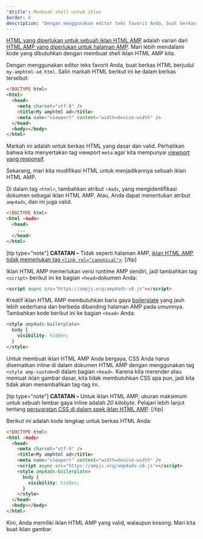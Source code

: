 ```yaml
---
'$title': Membuat shell untuk iklan
$order: 0
description: 'Dengan menggunakan editor teks favorit Anda, buat berkas HTML berjudul my-amphtml-ad.html. Salin markah HTML berikut ini ke dalam berkas tersebut: ...'
---
```


[HTML yang diperlukan untuk sebuah iklan HTML AMP](../../../../documentation/guides-and-tutorials/learn/a4a_spec.md) adalah varian dari [HTML AMP yang diperlukan untuk halaman AMP](../../../../documentation/guides-and-tutorials/learn/spec/amphtml.md). Mari lebih mendalami kode yang dibutuhkan dengan membuat shell iklan HTML AMP kita.

Dengan menggunakan editor teks favorit Anda, buat berkas HTML berjudul <code>my-amphtml-ad.html</code>. Salin markah HTML berikut ini ke dalam berkas tersebut:

```html
<!DOCTYPE html>
<html>
  <head>
    <meta charset="utf-8" />
    <title>My amphtml ad</title>
    <meta name="viewport" content="width=device-width" />
  </head>
  <body></body>
</html>
```

Markah ini adalah untuk berkas HTML yang dasar dan valid. Perhatikan bahwa kita menyertakan tag viewport `meta` agar kita mempunyai [viewport yang responsif](../../../../documentation/guides-and-tutorials/develop/style_and_layout/responsive_design.md#controlling-the-viewport).

Sekarang, mari kita modifikasi HTML untuk menjadikannya sebuah iklan HTML AMP.

Di dalam tag `<html>`, tambahkan atribut `⚡4ads`, yang mengidentifikasi dokumen sebagai iklan HTML AMP. Atau, Anda dapat menentukan atribut `amp4ads`, dan ini juga valid.

```html
<!DOCTYPE html>
<html ⚡4ads>
  <head>
    ...
  </head>
</html>
```

[tip type="note"] **CATATAN –** Tidak seperti halaman AMP, [iklan HTML AMP tidak memerlukan tag `<link rel="canonical">`](../../../../documentation/guides-and-tutorials/learn/a4a_spec.md#amphtml-ad-format-rules). [/tip]

Iklan HTML AMP memerlukan versi runtime AMP sendiri, jadi tambahkan tag `<script>` berikut ini ke bagian `<head>`dokumen Anda:

```html
<script async src="https://ampjs.org/amp4ads-v0.js"></script>
```

Kreatif iklan HTML AMP membutuhkan baris gaya [boilerplate](../../../../documentation/guides-and-tutorials/learn/a4a_spec.md#boilerplate) yang jauh lebih sederhana dan berbeda dibanding halaman AMP pada umumnya. Tambahkan kode berikut ini ke bagian `<head>` Anda:

```html
<style amp4ads-boilerplate>
  body {
    visibility: hidden;
  }
</style>
```

Untuk membuat iklan HTML AMP Anda bergaya, CSS Anda harus disematkan inline di dalam dokumen HTML AMP dengan menggunakan tag `<style amp-custom>`di dalam bagian `<head>`. Karena kita merender atau memuat iklan gambar dasar, kita tidak membutuhkan CSS apa pun, jadi kita tidak akan menambahkan tag-tag ini.

[tip type="note"] **CATATAN –** Untuk iklan HTML AMP, ukuran maksimum untuk sebuah lembar gaya inline adalah _20 kilobyte_. Pelajari lebih lanjut tentang [persyaratan CSS di dalam spek iklan HTML AMP](../../../../documentation/guides-and-tutorials/learn/a4a_spec.md#css). [/tip]

Berikut ini adalah kode lengkap untuk berkas HTML Anda:

```html
<!DOCTYPE html>
<html ⚡4ads>
  <head>
    <meta charset="utf-8" />
    <title>My amphtml ad</title>
    <meta name="viewport" content="width=device-width" />
    <script async src="https://ampjs.org/amp4ads-v0.js"></script>
    <style amp4ads-boilerplate>
      body {
        visibility: hidden;
      }
    </style>
  </head>
  <body></body>
</html>
```

Kini, Anda memiliki iklan HTML AMP yang valid, walaupun kosong. Mari kita buat iklan gambar.
